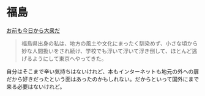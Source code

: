 # 福島

[お前も今日から大衆だ](https://note.com/campintheair/n/n601d1297b024)

> 福島県出身の私は、地方の風土や文化にまったく馴染めず、小さな頃から妙な人間扱いをされ続け、学校でも浮いて浮いて浮き倒して、ほとんど逃げるようにして東京へやってきた。

自分はそこまで辛い気持ちはないけれど、本もインターネットも地元の外への扉だから好きだったという面はあったのかもしれない。だからといって国外にまで来る必要はないけれど。

